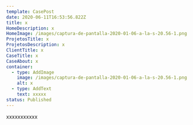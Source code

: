 ```yaml
---
template: CasePost
date: 2020-06-11T16:53:56.822Z
title: x
HomeDescription: x
HomeImage: /images/captura-de-pantalla-2020-01-06-a-la-s-20.56-1.png
ProjetosTitle: x
ProjetosDescription: x
ClientTitle: x
CaseTitle: x
CaseAbout: x
container:
  - type: AddImage
    image: /images/captura-de-pantalla-2020-01-06-a-la-s-20.56-1.png
    alt: x
  - type: AddText
    text: xxxxx
status: Published
---
```

xxxxxxxxxxx